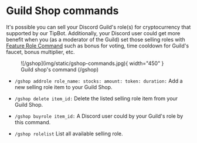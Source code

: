 # Guild Shop commands

It's possible you can sell your Discord Guild's role(s) for cryptocurrency that supported by our TipBot. Additionally, your Discord user could get more benefit when you (as a moderator of the Guild) set those selling roles with [Feature Role Command](./featurerole_commands.md) such as bonus for voting, time cooldown for Guild's faucet, bonus multiplier, etc.

<figure markdown>
  ![/gshop](img/static/gshop-commands.jpg){ width="450" }
  <figcaption>Guild shop's command (/gshop)</figcaption>
</figure>

* `/gshop addrole role_name: stocks: amount: token: duration:` Add a new selling role item to your Guild Shop.

* `/gshop delete item_id:` Delete the listed selling role item from your Guild Shop.

* `/gshop buyrole item_id:` A Discord user could by your Guild's role by this command.

* `/gshop rolelist` List all available selling role.